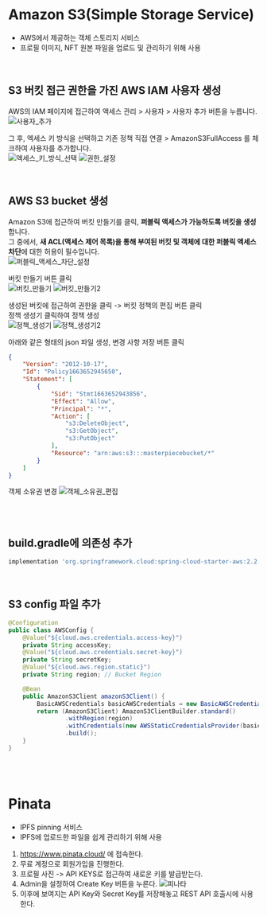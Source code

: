 # Amazon S3(Simple Storage Service)
- AWS에서 제공하는 객체 스토리지 서비스
- 프로필 이미지, NFT 원본 파일을 업로드 및 관리하기 위해 사용

<br/>

## S3 버킷 접근 권한을 가진 AWS IAM 사용자 생성
AWS의 IAM 페이지에 접근하여 액세스 관리 > 사용자 > 사용자 추가 버튼을 누릅니다.  
![사용자_추가](/uploads/16d308ab1d06069830847703b97aa497/사용자_추가.PNG)
<br/>

그 후, 엑세스 키 방식을 선택하고 기존 정책 직접 연결 > AmazonS3FullAccess 를 체크하여 사용자를 추가합니다.  
![액세스_키_방식_선택](/uploads/e271a202f2ea1512e2dacf0c19db9b08/액세스_키_방식_선택.PNG)
![권한_설정](/uploads/f5367334e6231d205ddc4865e5b29a76/권한_설정.PNG)

<br/>

## AWS S3 bucket 생성
Amazon S3에 접근하여 버킷 만들기를 클릭, **퍼블릭 액세스가 가능하도록 버킷을 생성**합니다.  
그 중에서, **새 ACL(액세스 제어 목록)을 통해 부여된 버킷 및 객체에 대한 퍼블릭 액세스 차단**에 대한 허용이 필수입니다.  
![퍼블릭_액세스_차단_설정](/uploads/4bce4bbcfbb458c970c20548cd8e93ae/퍼블릭_액세스_차단_설정.PNG)
<br/>

버킷 만들기 버튼 클릭  
![버킷_만들기](/uploads/3aa71b57100041419c3d05d3c23458fe/버킷_만들기.PNG)
![버킷_만들기2](/uploads/2211f5158a0a5104e060b51c030159f3/버킷_만들기2.PNG)
<br/>

생성된 버킷에 접근하여 권한을 클릭 -> 버킷 정책의 편집 버튼 클릭  
정책 생성기 클릭하여 정책 생성  
![정책_생성기](/uploads/8cade6ed4f8b2512205fb29d5753c055/정책_생성기.PNG)
![정책_생성기2](/uploads/91aa541842ac0d12c8bd0f46d9f501a5/정책_생성기2.PNG)
<br/>

아래와 같은 형태의 json 파일 생성, 변경 사항 저장 버튼 클릭
```json
{
    "Version": "2012-10-17",
    "Id": "Policy1663652945650",
    "Statement": [
        {
            "Sid": "Stmt1663652943856",
            "Effect": "Allow",
            "Principal": "*",
            "Action": [
                "s3:DeleteObject",
                "s3:GetObject",
                "s3:PutObject"
            ],
            "Resource": "arn:aws:s3:::masterpiecebucket/*"
        }
    ]
}
```

객체 소유권 변경
![객체_소유권_편집](/uploads/4cdcca0814196e8ee66e3d755c48b04e/객체_소유권_편집.PNG)

<br/><br/>

## build.gradle에 의존성 추가
```gradle
implementation 'org.springframework.cloud:spring-cloud-starter-aws:2.2.6.RELEASE'
```

<br/>

## S3 config 파일 추가
```java
@Configuration
public class AWSConfig {
    @Value("${cloud.aws.credentials.access-key}")
    private String accessKey;
    @Value("${cloud.aws.credentials.secret-key}")
    private String secretKey;
    @Value("${cloud.aws.region.static}")
    private String region; // Bucket Region

    @Bean
    public AmazonS3Client amazonS3Client() {
        BasicAWSCredentials basicAWSCredentials = new BasicAWSCredentials(accessKey, secretKey);
        return (AmazonS3Client) AmazonS3ClientBuilder.standard()
                .withRegion(region)
                .withCredentials(new AWSStaticCredentialsProvider(basicAWSCredentials))
                .build();
    }
}
```

<br/><br/>

# Pinata
- IPFS pinning 서비스
- IPFS에 업로드한 파일을 쉽게 관리하기 위해 사용

1. https://www.pinata.cloud/ 에 접속한다.
2. 무료 계정으로 회원가입을 진행한다.
3. 프로필 사진 -> API KEYS로 접근하여 새로운 키를 발급받는다.
4. Admin을 설정하여 Create Key 버튼을 누른다.
![피나타](/uploads/d7b1cf6a9a1b259e5d044373975eea08/피나타.PNG)
5. 이후에 보여지는 API Key와 Secret Key를 저장해놓고 REST API 호출시에 사용한다.
